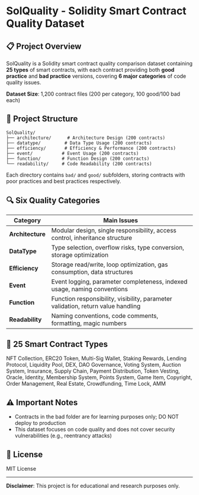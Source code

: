 # SolQuality - Solidity Smart Contract Quality Dataset

## 📋 Project Overview

SolQuality is a Solidity smart contract quality comparison dataset containing **25 types** of smart contracts, with each contract providing both **good practice** and **bad practice** versions, covering **6 major categories** of code quality issues.

**Dataset Size**: 1,200 contract files (200 per category, 100 good/100 bad each)

## 📂 Project Structure

```
SolQuality/
├── architecture/      # Architecture Design (200 contracts)
├── datatype/         # Data Type Usage (200 contracts)
├── efficiency/       # Efficiency & Performance (200 contracts)
├── event/           # Event Usage (200 contracts)
├── function/        # Function Design (200 contracts)
└── readability/     # Code Readability (200 contracts)
```

Each directory contains `bad/` and `good/` subfolders, storing contracts with poor practices and best practices respectively.

## 🔍 Six Quality Categories

| Category | Main Issues |
|------|---------|
| **Architecture** | Modular design, single responsibility, access control, inheritance structure |
| **DataType** | Type selection, overflow risks, type conversion, storage optimization |
| **Efficiency** | Storage read/write, loop optimization, gas consumption, data structures |
| **Event** | Event logging, parameter completeness, indexed usage, naming conventions |
| **Function** | Function responsibility, visibility, parameter validation, return value handling |
| **Readability** | Naming conventions, code comments, formatting, magic numbers |

## 💼 25 Smart Contract Types

NFT Collection, ERC20 Token, Multi-Sig Wallet, Staking Rewards, Lending Protocol, Liquidity Pool, DEX, DAO Governance, Voting System, Auction System, Insurance, Supply Chain, Payment Distribution, Token Vesting, Oracle, Identity, Membership System, Points System, Game Item, Copyright, Order Management, Real Estate, Crowdfunding, Time Lock, AMM


## ⚠️ Important Notes

- Contracts in the bad folder are for learning purposes only; DO NOT deploy to production
- This dataset focuses on code quality and does not cover security vulnerabilities (e.g., reentrancy attacks)

## 📝 License

MIT License

---

**Disclaimer**: This project is for educational and research purposes only.
